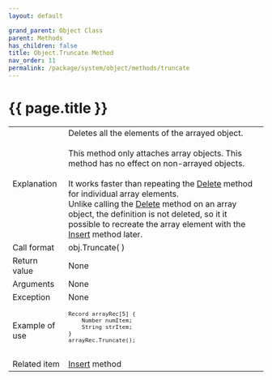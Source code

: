 ```yaml
---
layout: default

grand_parent: Object Class
parent: Methods
has_children: false
title: Object.Truncate Method
nav_order: 11
permalink: /package/system/object/methods/truncate
---
```

# {{ page.title }}


<table>
  <tr>
    <td>Explanation</td>
    <td>Deletes all the elements of the arrayed object.<br><br>This method only attaches array objects. This method has no effect on non-arrayed objects.<br><br>It works faster than repeating the <a href="/package/system/object/methods/delete">Delete</a> method for individual array elements.<br>Unlike calling the <a href="/package/system/object/methods/delete">Delete</a> method on an array object, the definition is not deleted, so it it possible to recreate the array element with the <a href="/package/system/object/methods/insert">Insert</a> method later.</td>
  </tr>
  <tr>
    <td>Call format</td>
    <td>obj.Truncate( )</td>
  </tr>
  <tr>
    <td>Return value</td>
    <td>None</td>
  </tr>  
  <tr>
    <td>Arguments</td>
    <td>None</td>
  </tr>
  <tr>
    <td>Exception</td>
    <td>None</td>
  </tr>
  <tr>
    <td>Example of use</td>
    <td><code><pre>
Record arrayRec[5] {
    Number numItem;
    String strItem;
}
arrayRec.Truncate(); 
 </pre></code></td>
  </tr>
  <tr>
    <td>Related item</td>
    <td><a href="/package/system/object/methods/insert">Insert</a> method</td>
  </tr>
</table>



